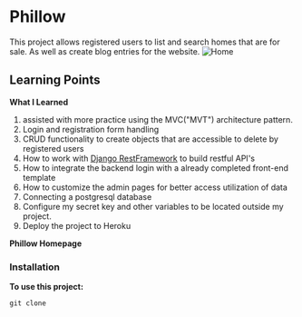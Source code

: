 
# Phillow

This project allows registered users to list and search homes that are for sale. As well as create blog entries for the website.
![Home]('https://github.com/apatten001/real_estate/blob/master/houses/static/houses/img/Phillow2.png')
 
## Learning Points

**What I Learned**

1. assisted with more practice using the MVC("MVT") architecture pattern.
2. Login and registration form handling
3. CRUD functionality to create objects that are accessible to delete by registered users
4. How to work with [Django RestFramework]('https://www.django-rest-framework.org') to build restful API's
5. How to integrate the backend login with a already completed front-end template
6. How to customize the admin pages for better access utilization of data
7. Connecting a postgresql database
8. Configure my secret key and other variables to be located outside my project. 
9. Deploy the project to Heroku

**Phillow Homepage**


### Installation

**To use this project:**

```git clone```
 

  
